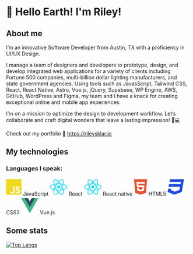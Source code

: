 # 👋 Hello Earth! I'm Riley!

## About me

I’m an innovative Software Developer from Austin, TX with a proficiency in UI/UX Design.

I manage a team of designers and developers to prototype, design, and develop integrated web
applications for a variety of clients including Fortune 500 companies, multi-billion dollar lighting manufacturers, and state government agencies. Using tools such as JavasScript, Tailwind CSS, React, React Native, Astro, Vue.js, jQuery, Supabase, WP Engine, AWS, GitHub, WordPress and Figma, my team and I have a knack for creating exceptional online and mobile app experiences.

I’m on a mission to optimize the design to development workflow. Let’s collaborate and craft digital wonders that leave a lasting impression! 🚀💻

Check out my portfolio 🔗 https://rileysklar.io

## My technologies

### Languages I speak:

![JavaScript](icons/js.svg) JavaScript
![React](icons/react.svg) React
![React](icons/react.svg) React native
![HTML5](icons/html5.svg) HTML5
![CSS3](icons/css3.svg) CSS3
![Vue Icon](icons/vue.svg) Vue.js

## Some stats

[![Top Langs](https://github-readme-stats.vercel.app/api/top-langs/?username=rileysklar&layout=compact&theme=dark&bg_color=22272e&title_color=ffffff&text_color=ffffff)](https://github.com/anuraghazra/github-readme-stats)
